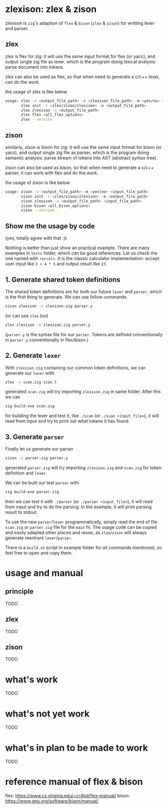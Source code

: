 # zlexison: zlex & zison

zlexison is `zig`'s adaption of `flex` & `bison` (`zlex` & `zison`) for writting lexer and parser.

## zlex

zlex is flex for zig: it will use the same input format for flex (or yacc), and output single zig file as lexer, which is the program doing lexical analysis: parse document into tokens.

zlex can also be used as flex, so that when need to generate a c/c++ lexer, can do the work.

the usage of zlex is like below

```bash
usage: zlex -o <output_file_path> -z <zlexison_file_path> -m <yes/no> <input_file_path>
       zlex init -t <zlex/zison/zlexison> -o <output_file_path>
       zlex zlexison -o <output_file_path>
       zlex flex <all_flex_options>
       zlex --version
```

## zison

similarly, zison is bison for zig: it will use the same input format for bison (or yacc), and output single zig file as parser, which is the program doing semantic analysis: parse stream of tokens into AST (abstract syntax tree).

zison can also be used as bison, so that when need to generate a c/c++ parser, it can work with flex and do the work.

the usage of zison is like below

```bash
usage: zison -o <output_file_path> -m <yes|no> <input_file_path>
       zison init -t <zlex/zison/zlexison> -o <output_file_path>
       zison zlexison -o <output_file_path> <input_file_path>
       zison bison <all_bison_options>
       zison --version
```

## Show me the usage by code

(yes, totally agree with that :))

Nothing is better than just show an practical example. There are many examples in `tests` folder, which can be good references. Let us check the one named with `reccalc`. It is the classic calculator implementation: accept user input like `3 + 4 * 5` and output result like `23`.

## 1. Generate shared token definitions

The shared token definitions are for both our future `lexer` and `parser`, which is the first thing to generate. We can use follow commands

```bash
zison zlexison -o zlexison.zig parser.y
```

(or can use `zlex` too)

```bash
zlex zlexison -o zlexison.zig parser.y
```

(`parser.y` is the syntax file for our `parser`. Tokens are defined conventionally in `parser.y` conventionally in flex/bison.)

## 2. Generate `lexer`

With `zlexison.zig` containing our common token definitions, we can generate our `lexer` with

```bash
zlex -o scan.zig scan.l
```

generated `scan.zig` will try importing `zlexison.zig` in same folder. After this we can

```bash
zig build-exe scan.zig
```

for building the lexer and test it, like `./scan` (or `./scan <input_file>`), it will read from input and try to print out what tokens it has found.

## 3. Generate `parser`

Finally let us generate our parser

```bash
zison -o parser.zig parser.y
```

generated `parser.zig` will try importing `zlexison.zig` and `scan.zig` for token definition and `lexer`.

We can be built our test `parser` with

```bash
zig build-exe parser.zig
```

then we can test it with `./parser` (or `./parser <input_file>`), it will read from input and try to do the parsing. In the example, it will print parsing result to stdout.

To use the new `parser`/`lexer` programmatically, simply read the end of file `scan.zig` or `parser.zig` file for the `main` fn. The usage code can be copied and easily adapted other places and reuse, as `zlex`/`zison` will always generate reentrant `lexer`/`parser`.

There is a `build.sh` script in example folder for all commands mentioned, so feel free to open and copy them.

# usage and manual

## principle

TODO

## zlex

TODO

## zison

TODO

# what's work

TODO

# what's not yet work

TODO

# what's in plan to be made to work

TODO

# reference manual of flex & bison

flex: https://www.cs.virginia.edu/~cr4bd/flex-manual/
bison: https://www.gnu.org/software/bison/manual/
